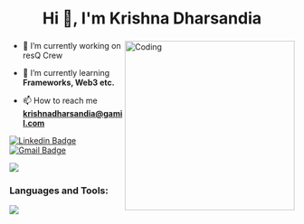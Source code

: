 
<h1 align="center">Hi 👋, I'm Krishna Dharsandia</h1>
<h3 align="center"></h3>
<img align="right" alt="Coding" width="300" src="https://cdn.dribbble.com/users/1162077/screenshots/3848914/programmer.gif">

- 🔭 I’m currently working on resQ Crew

- 🌱 I’m currently learning **Frameworks, Web3 etc.**

- 📫 How to reach me **krishnadharsandia@gamil.com**

[![Linkedin Badge](https://img.shields.io/badge/-lets_connect-blue?style=flat-square&logo=Linkedin&logoColor=white&link=https://www.linkedin.com/in/krishna-dharsandia-351904250/)](https://www.linkedin.com/in/krishna-dharsandia-351904250/)
[![Gmail Badge](https://img.shields.io/badge/-mail_me-c14438?style=flat-square&logo=Gmail&logoColor=white&link=mailto:krishnadharsandia@gmail.com)](mailto:krishnadharsandia@gmail.com)<br>

![](https://komarev.com/ghpvc/?username=Krishna)

<h3 align="left">Languages and Tools:</h3>
<p align="left">
  <a href="https://skillicons.dev">
    <img src="https://skillicons.dev/icons?i=js,jquery,html,css,python,nodejs,mongodb,netlify,nextjs,tailwind,ts,vercel,react,git,astro,bash,c,cs,discord,jquery,bootstrap," />
  </a>
</p>
<br>
